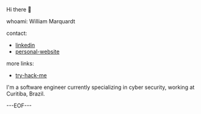 Hi there :wave:

whoami: William Marquardt

contact:

- [linkedin](https://www.linkedin.com/in/williammqt/)
- [personal-website](https://wmarquardt.com)

more links:
- [try-hack-me](https://tryhackme.com/p/wmarquardt)



I'm a software engineer currently specializing in cyber security, working at Curitiba, Brazil.

---EOF---
